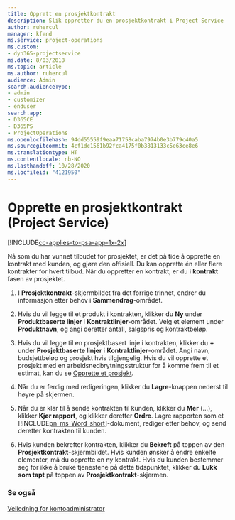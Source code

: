 ```yaml
---
title: Opprett en prosjektkontrakt
description: Slik oppretter du en prosjektkontrakt i Project Service
author: ruhercul
manager: kfend
ms.service: project-operations
ms.custom:
- dyn365-projectservice
ms.date: 8/03/2018
ms.topic: article
ms.author: ruhercul
audience: Admin
search.audienceType:
- admin
- customizer
- enduser
search.app:
- D365CE
- D365PS
- ProjectOperations
ms.openlocfilehash: 94dd55559f9eaa71758caba7974b0e3b779c40a5
ms.sourcegitcommit: 4cf1dc1561b92fca4175f0b3813133c5e63ce8e6
ms.translationtype: HT
ms.contentlocale: nb-NO
ms.lasthandoff: 10/28/2020
ms.locfileid: "4121950"
---
```

# <a name="create-a-project-contract-project-service"></a>Opprette en prosjektkontrakt (Project Service)

[!INCLUDE[cc-applies-to-psa-app-1x-2x](../includes/cc-applies-to-psa-app-1x-2x.md)]

Nå som du har vunnet tilbudet for prosjektet, er det på tide å opprette en kontrakt med kunden, og gjøre den offisiell. Du kan opprette én eller flere kontrakter for hvert tilbud. Når du oppretter en kontrakt, er du i **kontrakt** fasen av prosjektet.  
  
1. I **Prosjektkontrakt**-skjermbildet fra det forrige trinnet, endrer du informasjon etter behov i **Sammendrag**-området.  
  
2. Hvis du vil legge til et produkt i kontrakten, klikker du **Ny** under **Produktbaserte linjer** i **Kontraktlinjer**-området. Velg et element under **Produktnavn**, og angi deretter antall, salgspris og kontraktbeløp.  
  
3. Hvis du vil legge til en prosjektbasert linje i kontrakten, klikker du **+** under **Prosjektbaserte linjer** i **Kontraktlinjer**-området. Angi navn, budsjettbeløp og prosjekt hvis tilgjengelig. Hvis du vil opprette et prosjekt med en arbeidsnedbrytningsstruktur for å komme frem til et estimat, kan du se [Opprette et prosjekt](../psa/create-project.md).  
  
4. Når du er ferdig med redigeringen, klikker du **Lagre**-knappen nederst til høyre på skjermen.  
  
5. Når du er klar til å sende kontrakten til kunden, klikker du **Mer** (...), klikker **Kjør rapport**, og klikker deretter **Ordre**. Lagre rapporten som et [!INCLUDE[pn_ms_Word_short](../includes/pn-ms-word-short.md)]-dokument, rediger etter behov, og send deretter kontrakten til kunden.  
  
6. Hvis kunden bekrefter kontrakten, klikker du **Bekreft** på toppen av den **Prosjektkontrakt**-skjermbildet. Hvis kunden ønsker å endre enkelte elementer, må du opprette en ny kontrakt. Hvis du kunden bestemmer seg for ikke å bruke tjenestene på dette tidspunktet, klikker du **Lukk som tapt** på toppen av **Prosjektkontrakt**-skjermen.  
  
### <a name="see-also"></a>Se også  
 [Veiledning for kontoadministrator](../psa/account-manager-guide.md)

